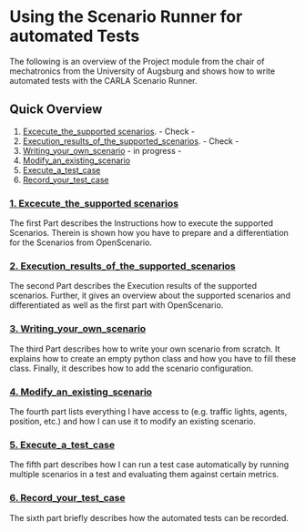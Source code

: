 # Using the Scenario Runner for automated Tests

The following is an overview of the Project module from the chair of mechatronics from the University of Augsburg and shows how to write automated tests with the CARLA Scenario Runner.



## Quick Overview

1. [Excecute_the_supported scenarios](Execute_the_supported_scenarios.md). - Check -
2. [Execution_results_of_the_supported_scenarios](Execution_results_of_the_supported_scenarios.md). - Check -
3. [Writing_your_own_scenario](Writing_your_own_scenario.md) - in progress -
4. [Modify_an_existing_scenario](Modify_an_existing_scenario.md)
5. [Execute_a_test_case](Execute_a_test_case.md)
6. [Record_your_test_case](Record_your_test_case.md)


### [1. Excecute_the_supported scenarios](Execute_the_supported_scenarios.md)
The first Part describes the Instructions how to execute the supported Scenarios. Therein is shown how you have to prepare and a differentiation for the Scenarios from OpenScenario.

### [2. Execution_results_of_the_supported_scenarios](Execution_results_of_the_supported_scenarios.md)
The second Part describes the Execution results of the supported scenarios. Further, it gives an overview about the supported scenarios and differentiated as well as the first part with OpenScenario.

### [3. Writing_your_own_scenario](Writing_your_own_scenario.md)
The third Part describes how to write your own scenario from scratch. It explains how to create an empty python class and how you have to fill these class. Finally, it describes how to add the scenario configuration.

### [4. Modify_an_existing_scenario](Modify_an_existing_scenario.md)
The fourth part lists everything I have access to (e.g. traffic lights, agents, position, etc.) and how I can use it to modify an existing scenario.

### [5. Execute_a_test_case](Execute_a_test_case.md)
The fifth part describes how I can run a test case automatically by running multiple scenarios in a test and evaluating them against certain metrics.

### [6. Record_your_test_case](Record_your_test_case.md)
The sixth part briefly describes how the automated tests can be recorded.